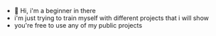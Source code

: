 - 👋 Hi, i'm a beginner in there
- i'm just trying to train myself with different projects that i will show
- you're free to use any of my public projects
